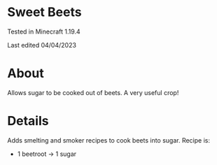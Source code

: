# Sweet Beets

Tested in Minecraft 1.19.4

Last edited 04/04/2023

# About

Allows sugar to be cooked out of beets.  A very useful crop!

# Details

Adds smelting and smoker recipes to cook beets into sugar.  Recipe is:

 - 1 beetroot -> 1 sugar
